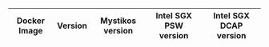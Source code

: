 | Docker Image | Version | Mystikos version | Intel SGX PSW version | Intel SGX DCAP version |
| ------------ | ------- | ---------------- | --------------------- | ---------------------- |
